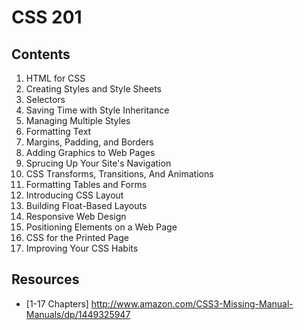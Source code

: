 # CSS 201

## Contents

1. HTML for CSS
2. Creating Styles and Style Sheets
3. Selectors
4. Saving Time with Style Inheritance
5. Managing Multiple Styles
6. Formatting Text
7. Margins, Padding, and Borders
8. Adding Graphics to Web Pages
9. Sprucing Up Your Site's Navigation
10. CSS Transforms, Transitions, And Animations
11. Formatting Tables and Forms
12. Introducing CSS Layout
13. Building Float-Based Layouts
14. Responsive Web Design
15. Positioning Elements on a Web Page
16. CSS for the Printed Page
17. Improving Your CSS Habits

## Resources

* [1-17 Chapters] http://www.amazon.com/CSS3-Missing-Manual-Manuals/dp/1449325947
